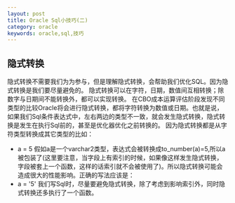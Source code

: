 ```yaml
---
layout: post
title: Oracle Sql小技巧(二)
category: oracle
keywords: oracle,sql,技巧
---
```


## 隐式转换

隐式转换不需要我们为为参与，但是理解隐式转换，会帮助我们优化SQL。因为隐式转换是我们要尽量避免的。
隐式转换可以在字符，日期，数值间互相转换；除数字与日期间不能转换外，都可以实现转换。
在CBO成本运算评估阶段发现不同类型的比较Oracle将会进行隐式转换，都将字符转换为数值或日期。也就是说，如果我们Sql条件表达式中，左右两边的类型不一致，就会发生隐式转换，隐式转换是发生在执行Sql前的，甚至是优化器优化之前转换的。
因为隐式转换都是从字符类型转换成其它类型的比如：
- a = 5
假如a是一个varchar2类型，表达式会被转换成to_number(a)=5,所以a被包装了(这里要注意，当字段上有索引的时候，如果像这样发生隐式转换，字段被套上一个函数，这样的话索引就不会被使用了)。所以隐式转换可能会造成很大的性能影响。正确的写法应该是：
- a = '5'
我们写Sql时，尽量要避免隐式转换，除了考虑到影响索引外，同时隐式转换还多执行了一个函数。

